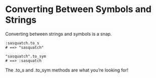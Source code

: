 # Converting Between Symbols and Strings

Converting between strings and symbols is a snap.

    :sasquatch.to_s
    # ==> "sasquatch"

    "sasquatch".to_sym
    # ==> :sasquatch

The .to_s and .to_sym methods are what you’re looking for!
